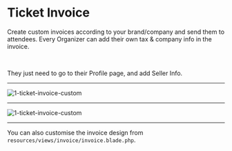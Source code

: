 # Ticket Invoice

Create custom invoices according to your brand/company and send them to attendees. Every Organizer can add their own tax & company info in the invoice.

<br>

They just need to go to their Profile page, and add Seller Info.

---

![1-ticket-invoice-custom](http://eventmie-pro-docs.test/images/fullyloaded/1-ticket-invoice-custom.png "1-ticket-invoice-custom")

---

![1-ticket-invoice-custom](http://eventmie-pro-docs.test/images/fullyloaded/1-ticket-invoice-custom.png "1-ticket-invoice-custom")

---

You can also customise the invoice design from `resources/views/invoice/invoice.blade.php`.